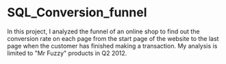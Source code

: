 # SQL_Conversion_funnel
In this project, I analyzed the funnel of an online shop to find out the conversion rate on each page from the start page of the website to the last page when the customer has finished making a transaction. My analysis is limited to "Mr Fuzzy" products in Q2 2012.

